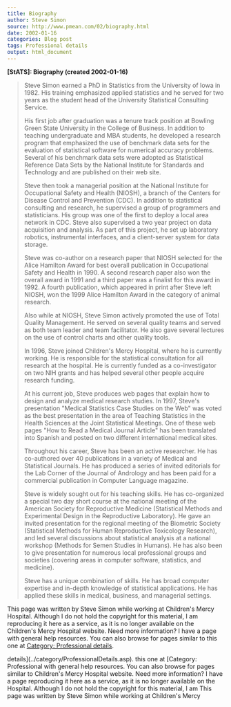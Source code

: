 ```yaml
---
title: Biography
author: Steve Simon
source: http://www.pmean.com/02/biography.html
date: 2002-01-16
categories: Blog post
tags: Professional details
output: html_document
---
```

******[StATS]:**** Biography (created 2002-01-16)**

> Steve Simon earned a PhD in Statistics from the University of Iowa in
> 1982. His training emphasized applied statistics and he served for two
> years as the student head of the University Statistical Consulting
> Service.
>
> His first job after graduation was a tenure track position at Bowling
> Green State University in the College of Business. In addition to
> teaching undergraduate and MBA students, he developed a research
> program that emphasized the use of benchmark data sets for the
> evaluation of statistical software for numerical accuracy problems.
> Several of his benchmark data sets were adopted as Statistical
> Reference Data Sets by the National Institute for Standards and
> Technology and are published on their web site.
>
> Steve then took a managerial position at the National Institute for
> Occupational Safety and Health (NIOSH), a branch of the Centers for
> Disease Control and Prevention (CDC). In addition to statistical
> consulting and research, he supervised a group of programmers and
> statisticians. His group was one of the first to deploy a local area
> network in CDC. Steve also supervised a two year project on data
> acquisition and analysis. As part of this project, he set up
> laboratory robotics, instrumental interfaces, and a client-server
> system for data storage.
>
> Steve was co-author on a research paper that NIOSH selected for the
> Alice Hamilton Award for best overall publication in Occupational
> Safety and Health in 1990. A second research paper also won the
> overall award in 1991 and a third paper was a finalist for this award
> in 1992. A fourth publication, which appeared in print after Steve
> left NIOSH, won the 1999 Alice Hamilton Award in the category of
> animal research.
>
> Also while at NIOSH, Steve Simon actively promoted the use of Total
> Quality Management. He served on several quality teams and served as
> both team leader and team facilitator. He also gave several lectures
> on the use of control charts and other quality tools.
>
> In 1996, Steve joined Children's Mercy Hospital, where he is
> currently working. He is responsible for the statistical consultation
> for all research at the hospital. He is currently funded as a
> co-investigator on two NIH grants and has helped several other people
> acquire research funding.
>
> At his current job, Steve produces web pages that explain how to
> design and analyze medical research studies. In 1997, Steve's
> presentation "Medical Statistics Case Studies on the Web" was voted
> as the best presentation in the area of Teaching Statistics in the
> Health Sciences at the Joint Statistical Meetings. One of these web
> pages "How to Read a Medical Journal Article" has been translated
> into Spanish and posted on two different international medical sites.
>
> Throughout his career, Steve has been an active researcher. He has
> co-authored over 40 publications in a variety of Medical and
> Statistical Journals. He has produced a series of invited editorials
> for the Lab Corner of the Journal of Andrology and has been paid for a
> commercial publication in Computer Language magazine.
>
> Steve is widely sought out for his teaching skills. He has
> co-organized a special two day short course at the national meeting of
> the American Society for Reproductive Medicine (Statistical Methods
> and Experimental Design in the Reproductive Laboratory). He gave an
> invited presentation for the regional meeting of the Biometric Society
> (Statistical Methods for Human Reproductive Toxicology Research), and
> led several discussions about statistical analysis at a national
> workshop (Methods for Semen Studies in Humans). He has also been to
> give presentation for numerous local professional groups and societies
> (covering areas in computer software, statistics, and medicine).
>
> Steve has a unique combination of skills. He has broad computer
> expertise and in-depth knowledge of statistical applications. He has
> applied these skills in medical, business, and managerial settings.

This page was written by Steve Simon while working at Children's Mercy
Hospital. Although I do not hold the copyright for this material, I am
reproducing it here as a service, as it is no longer available on the
Children's Mercy Hospital website. Need more information? I have a page
with general help resources. You can also browse for pages similar to
this one at [Category: Professional
details](../category/ProfessionalDetails.asp).
<!---More--->
details](../category/ProfessionalDetails.asp).
this one at [Category: Professional
with general help resources. You can also browse for pages similar to
Children's Mercy Hospital website. Need more information? I have a page
reproducing it here as a service, as it is no longer available on the
Hospital. Although I do not hold the copyright for this material, I am
This page was written by Steve Simon while working at Children's Mercy

<!---Do not use
******[StATS]:**** Biography (created 2002-01-16)**
This page was written by Steve Simon while working at Children's Mercy
Hospital. Although I do not hold the copyright for this material, I am
reproducing it here as a service, as it is no longer available on the
Children's Mercy Hospital website. Need more information? I have a page
with general help resources. You can also browse for pages similar to
this one at [Category: Professional
details](../category/ProfessionalDetails.asp).
--->

